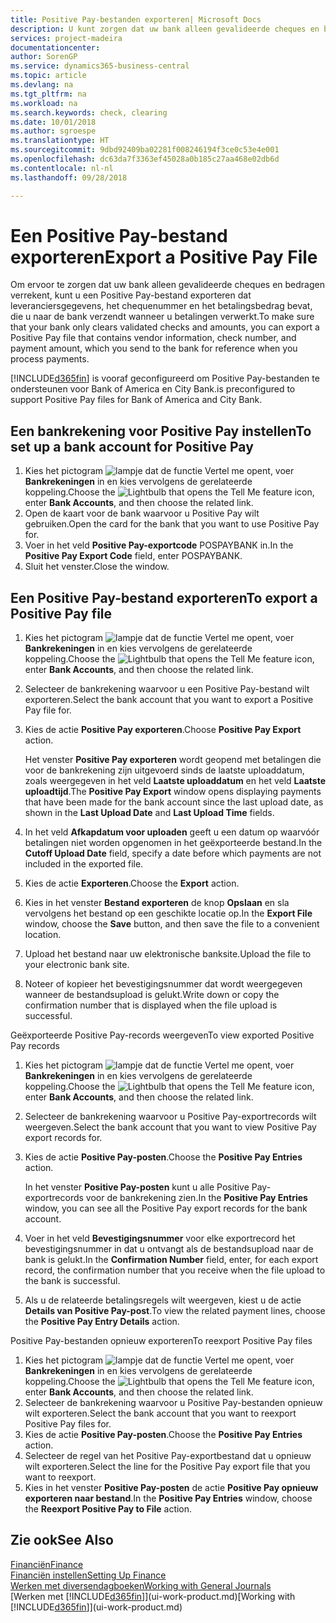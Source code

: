 ```yaml
---
title: Positive Pay-bestanden exporteren| Microsoft Docs
description: U kunt zorgen dat uw bank alleen gevalideerde cheques en bedragen verrekent door een Positive Pay-bestand te exporteren dat gegevens over leveranciers en betalingen bevat.
services: project-madeira
documentationcenter: 
author: SorenGP
ms.service: dynamics365-business-central
ms.topic: article
ms.devlang: na
ms.tgt_pltfrm: na
ms.workload: na
ms.search.keywords: check, clearing
ms.date: 10/01/2018
ms.author: sgroespe
ms.translationtype: HT
ms.sourcegitcommit: 9dbd92409ba02281f008246194f3ce0c53e4e001
ms.openlocfilehash: dc63da7f3363ef45028a0b185c27aa468e02db6d
ms.contentlocale: nl-nl
ms.lasthandoff: 09/28/2018

---
```

# <a name="export-a-positive-pay-file"></a><span data-ttu-id="0bc5b-103">Een Positive Pay-bestand exporteren</span><span class="sxs-lookup"><span data-stu-id="0bc5b-103">Export a Positive Pay File</span></span>
<span data-ttu-id="0bc5b-104">Om ervoor te zorgen dat uw bank alleen gevalideerde cheques en bedragen verrekent, kunt u een Positive Pay-bestand exporteren dat leveranciersgegevens, het chequenummer en het betalingsbedrag bevat, die u naar de bank verzendt wanneer u betalingen verwerkt.</span><span class="sxs-lookup"><span data-stu-id="0bc5b-104">To make sure that your bank only clears validated checks and amounts, you can export a Positive Pay file that contains vendor information, check number, and payment amount, which you send to the bank for reference when you process payments.</span></span>

[!INCLUDE[d365fin](includes/d365fin_md.md)] <span data-ttu-id="0bc5b-105">is vooraf geconfigureerd om Positive Pay-bestanden te ondersteunen voor Bank of America en City Bank.</span><span class="sxs-lookup"><span data-stu-id="0bc5b-105">is preconfigured to support Positive Pay files for Bank of America and City Bank.</span></span>

## <a name="to-set-up-a-bank-account-for-positive-pay"></a><span data-ttu-id="0bc5b-106">Een bankrekening voor Positive Pay instellen</span><span class="sxs-lookup"><span data-stu-id="0bc5b-106">To set up a bank account for Positive Pay</span></span>
1. <span data-ttu-id="0bc5b-107">Kies het pictogram ![lampje dat de functie Vertel me opent](media/ui-search/search_small.png "Vertel me wat u wilt doen"), voer **Bankrekeningen** in en kies vervolgens de gerelateerde koppeling.</span><span class="sxs-lookup"><span data-stu-id="0bc5b-107">Choose the ![Lightbulb that opens the Tell Me feature](media/ui-search/search_small.png "Tell me what you want to do") icon, enter **Bank Accounts**, and then choose the related link.</span></span>
2. <span data-ttu-id="0bc5b-108">Open de kaart voor de bank waarvoor u Positive Pay wilt gebruiken.</span><span class="sxs-lookup"><span data-stu-id="0bc5b-108">Open the card for the bank that you want to use Positive Pay for.</span></span>
3. <span data-ttu-id="0bc5b-109">Voer in het veld **Positive Pay-exportcode** POSPAYBANK in.</span><span class="sxs-lookup"><span data-stu-id="0bc5b-109">In the **Positive Pay Export Code** field, enter POSPAYBANK.</span></span>
4. <span data-ttu-id="0bc5b-110">Sluit het venster.</span><span class="sxs-lookup"><span data-stu-id="0bc5b-110">Close the window.</span></span>

## <a name="to-export-a-positive-pay-file"></a><span data-ttu-id="0bc5b-111">Een Positive Pay-bestand exporteren</span><span class="sxs-lookup"><span data-stu-id="0bc5b-111">To export a Positive Pay file</span></span>
1. <span data-ttu-id="0bc5b-112">Kies het pictogram ![lampje dat de functie Vertel me opent](media/ui-search/search_small.png "Vertel me wat u wilt doen"), voer **Bankrekeningen** in en kies vervolgens de gerelateerde koppeling.</span><span class="sxs-lookup"><span data-stu-id="0bc5b-112">Choose the ![Lightbulb that opens the Tell Me feature](media/ui-search/search_small.png "Tell me what you want to do") icon, enter **Bank Accounts**, and then choose the related link.</span></span>
2. <span data-ttu-id="0bc5b-113">Selecteer de bankrekening waarvoor u een Positive Pay-bestand wilt exporteren.</span><span class="sxs-lookup"><span data-stu-id="0bc5b-113">Select the bank account that you want to export a Positive Pay file for.</span></span>
3. <span data-ttu-id="0bc5b-114">Kies de actie **Positive Pay exporteren**.</span><span class="sxs-lookup"><span data-stu-id="0bc5b-114">Choose **Positive Pay Export** action.</span></span>

    <span data-ttu-id="0bc5b-115">Het venster **Positive Pay exporteren** wordt geopend met betalingen die voor de bankrekening zijn uitgevoerd sinds de laatste uploaddatum, zoals weergegeven in het veld **Laatste uploaddatum** en het veld **Laatste uploadtijd**.</span><span class="sxs-lookup"><span data-stu-id="0bc5b-115">The **Positive Pay Export** window opens displaying payments that have been made for the bank account since the last upload date, as shown in the **Last Upload Date** and **Last Upload Time** fields.</span></span>
4. <span data-ttu-id="0bc5b-116">In het veld **Afkapdatum voor uploaden** geeft u een datum op waarvóór betalingen niet worden opgenomen in het geëxporteerde bestand.</span><span class="sxs-lookup"><span data-stu-id="0bc5b-116">In the **Cutoff Upload Date** field, specify a date before which payments are not included in the exported file.</span></span>
5. <span data-ttu-id="0bc5b-117">Kies de actie **Exporteren**.</span><span class="sxs-lookup"><span data-stu-id="0bc5b-117">Choose the **Export** action.</span></span>
6. <span data-ttu-id="0bc5b-118">Kies in het venster **Bestand exporteren** de knop **Opslaan** en sla vervolgens het bestand op een geschikte locatie op.</span><span class="sxs-lookup"><span data-stu-id="0bc5b-118">In the **Export File** window, choose the **Save** button, and then save the file to a convenient location.</span></span>
7. <span data-ttu-id="0bc5b-119">Upload het bestand naar uw elektronische banksite.</span><span class="sxs-lookup"><span data-stu-id="0bc5b-119">Upload the file to your electronic bank site.</span></span>
8. <span data-ttu-id="0bc5b-120">Noteer of kopieer het bevestigingsnummer dat wordt weergegeven wanneer de bestandsupload is gelukt.</span><span class="sxs-lookup"><span data-stu-id="0bc5b-120">Write down or copy the confirmation number that is displayed when the file upload is successful.</span></span>

<span data-ttu-id="0bc5b-121">Geëxporteerde Positive Pay-records weergeven</span><span class="sxs-lookup"><span data-stu-id="0bc5b-121">To view exported Positive Pay records</span></span>

1. <span data-ttu-id="0bc5b-122">Kies het pictogram ![lampje dat de functie Vertel me opent](media/ui-search/search_small.png "Vertel me wat u wilt doen"), voer **Bankrekeningen** in en kies vervolgens de gerelateerde koppeling.</span><span class="sxs-lookup"><span data-stu-id="0bc5b-122">Choose the ![Lightbulb that opens the Tell Me feature](media/ui-search/search_small.png "Tell me what you want to do") icon, enter **Bank Accounts**, and then choose the related link.</span></span>
2. <span data-ttu-id="0bc5b-123">Selecteer de bankrekening waarvoor u Positive Pay-exportrecords wilt weergeven.</span><span class="sxs-lookup"><span data-stu-id="0bc5b-123">Select the bank account that you want to view Positive Pay export records for.</span></span>
3. <span data-ttu-id="0bc5b-124">Kies de actie **Positive Pay-posten**.</span><span class="sxs-lookup"><span data-stu-id="0bc5b-124">Choose the **Positive Pay Entries** action.</span></span>

    <span data-ttu-id="0bc5b-125">In het venster **Positive Pay-posten** kunt u alle Positive Pay-exportrecords voor de bankrekening zien.</span><span class="sxs-lookup"><span data-stu-id="0bc5b-125">In the **Positive Pay Entries** window, you can see all the Positive Pay export records for the bank account.</span></span>
4. <span data-ttu-id="0bc5b-126">Voer in het veld **Bevestigingsnummer** voor elke exportrecord het bevestigingsnummer in dat u ontvangt als de bestandsupload naar de bank is gelukt.</span><span class="sxs-lookup"><span data-stu-id="0bc5b-126">In the **Confirmation Number** field, enter, for each export record, the confirmation number that you receive when the file upload to the bank is successful.</span></span>
5. <span data-ttu-id="0bc5b-127">Als u de relateerde betalingsregels wilt weergeven, kiest u de actie **Details van Positive Pay-post**.</span><span class="sxs-lookup"><span data-stu-id="0bc5b-127">To view the related payment lines, choose the **Positive Pay Entry Details** action.</span></span>

<span data-ttu-id="0bc5b-128">Positive Pay-bestanden opnieuw exporteren</span><span class="sxs-lookup"><span data-stu-id="0bc5b-128">To reexport Positive Pay files</span></span>

1. <span data-ttu-id="0bc5b-129">Kies het pictogram ![lampje dat de functie Vertel me opent](media/ui-search/search_small.png "Vertel me wat u wilt doen"), voer **Bankrekeningen** in en kies vervolgens de gerelateerde koppeling.</span><span class="sxs-lookup"><span data-stu-id="0bc5b-129">Choose the ![Lightbulb that opens the Tell Me feature](media/ui-search/search_small.png "Tell me what you want to do") icon, enter **Bank Accounts**, and then choose the related link.</span></span>
2. <span data-ttu-id="0bc5b-130">Selecteer de bankrekening waarvoor u Positive Pay-bestanden opnieuw wilt exporteren.</span><span class="sxs-lookup"><span data-stu-id="0bc5b-130">Select the bank account that you want to reexport Positive Pay files for.</span></span>
3. <span data-ttu-id="0bc5b-131">Kies de actie **Positive Pay-posten**.</span><span class="sxs-lookup"><span data-stu-id="0bc5b-131">Choose the **Positive Pay Entries** action.</span></span>
4. <span data-ttu-id="0bc5b-132">Selecteer de regel van het Positive Pay-exportbestand dat u opnieuw wilt exporteren.</span><span class="sxs-lookup"><span data-stu-id="0bc5b-132">Select the line for the Positive Pay export file that you want to reexport.</span></span>
5. <span data-ttu-id="0bc5b-133">Kies in het venster **Positive Pay-posten** de actie **Positive Pay opnieuw exporteren naar bestand**.</span><span class="sxs-lookup"><span data-stu-id="0bc5b-133">In the **Positive Pay Entries** window, choose the **Reexport Positive Pay to File** action.</span></span>

## <a name="see-also"></a><span data-ttu-id="0bc5b-134">Zie ook</span><span class="sxs-lookup"><span data-stu-id="0bc5b-134">See Also</span></span>
[<span data-ttu-id="0bc5b-135">Financiën</span><span class="sxs-lookup"><span data-stu-id="0bc5b-135">Finance</span></span>](finance.md)  
[<span data-ttu-id="0bc5b-136">Financiën instellen</span><span class="sxs-lookup"><span data-stu-id="0bc5b-136">Setting Up Finance</span></span>](finance-setup-finance.md)  
[<span data-ttu-id="0bc5b-137">Werken met diversendagboeken</span><span class="sxs-lookup"><span data-stu-id="0bc5b-137">Working with General Journals</span></span>](ui-work-general-journals.md)  
<span data-ttu-id="0bc5b-138">[Werken met [!INCLUDE[d365fin](includes/d365fin_md.md)]](ui-work-product.md)</span><span class="sxs-lookup"><span data-stu-id="0bc5b-138">[Working with [!INCLUDE[d365fin](includes/d365fin_md.md)]](ui-work-product.md)</span></span>

